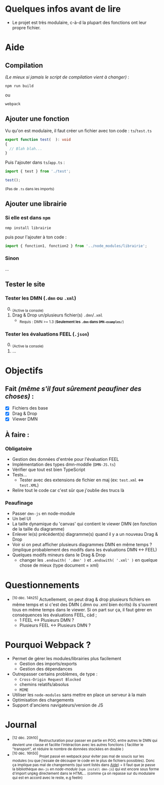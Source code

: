 # Quelques infos avant de lire
- Le projet est très modulaire, c-à-d la plupart des fonctions ont leur propre fichier.



# Aide

## Compilation
*(Le mieux si jamais le script de compilation vient à changer)* :
```
npm run build
```
ou
```
webpack
```

## Ajouter une fonction
Vu qu'on est modulaire, il faut créer un fichier avec ton code :
`ts`/`test.ts`
```typescript
export function test(  ): void
{
  // Blah blah...
}
```

Puis l'ajouter dans `ts`/`app.ts` :
```typescript
import { test } from './test';

test();
```
<sup>(Pas de `.ts` dans les imports)</sup>


## Ajouter une librairie

### Si elle est dans `npm`
```
nmp install librairie
```
puis pour l'ajouter à ton code :
```typescript
import { fonction1, fonction2 } from '../node_modules/librairie';
```


### Sinon
...


## Tester le site

### Tester les DMN (`.dmn` ou `.xml`)
0. <sub>(Active la console)</sub>
1. Drag & Drop un/plusieurs fichier(s) `.dmn`/`.xml`
   - <sub>Requis : DMN >= 1.3 (**Seulement les `.dmn` dans `DMN-examples/`**)</sub>

### Tester les évaluations FEEL (`.json`)
0. <sub>(Active la console)</sub>
1. ...



# Objectifs

## Fait *(même s'il faut sûrement peaufiner des choses)* :
- [x] Fichiers des base
- [x] Drag & Drop
- [x] Viewer DMN

## À faire : 
### Obligatoire
- Gestion des données d'entrée pour l'évaluation FEEL
- Implémentation des types dmn-moddle (`DMN-JS.ts`)
- Vérifier que tout est bien TypeScript
- Tests...
    - Tester avec des extensions de fichier en maj (ex: `test.xml` <=> `test.XML`)
- Relire tout le code car c'est sûr que j'oublie des trucs là
  
### Peaufinage
- Passer `dmn-js` en node-module
- Un bel UI
- La taille dynamique du 'canvas' qui contient le viewer DMN (en fonction de la taille du diagramme)
- Enlever le(s) précédent(s) diagramme(s) quand il y a un nouveau Drag & Drop
- Voir si on peut afficher plusieurs diagrammes DMN en même temps ? (implique probablement des modifs dans les évaluations DMN <-> FEEL)
- Quelques modifs mineurs dans le Drag & Drop
    - changer les `.endswith( '.dmn' )` et `.endswith( '.xml' )` en quelque chose de mieux (type document = xml)



# Questionnements
- <sup>[10 déc. 14h25]</sup> Actuellement, on peut drag & drop plusieurs fichiers en même temps et si c'est des DMN (.dmn ou .xml bien écrits) ils s'ouvrent tous en même temps dans le viewer. Si on part sur ça, il faut gérer en conséquences les évaluations FEEL, càd ;
     - 1 FEEL <-> Plusieurs DMN ?
     - Plusieurs FEEL <-> Plusieurs DMN ?



# Pourquoi Webpack ?
- Permet de gérer les modules/librairies plus facilement
    - Gestion des imports/exports
    - Gestion des dépendances
- Outrepasser certains problèmes, de type :
    - `Cross-Origin Request Blocked`
    - chemins relatifs/absolus
    - `MIME`
- Utiliser les `node-modules` sans mettre en place un serveur à la main
- Optimisation des chargements
- Support d'anciens navigateurs/version de JS



# Journal
- <sup>[12 déc. 20h10]</sup> <sub>Restructuration pour passer en partie en POO, entre autres le DMN qui devient une classe et facilite l'intéraction avec les autres fonctions ( faciliter le "transport", et réduire le nombre de données stockées en double )</sub>
- <sup>[10 déc. 16h50]</sup> <sub>Projet passé en webpack pour éviter pas mal de soucis sur les modules (vu que j'essaie de découper le code en le plus de fichiers possibles). Donc ça implique pas mal de changements (qui sont listés dans [Aide](https://github.com/Triomphh/TOO-CAI-Project/edit/main/README.md#aide)) + Il faut que je passe la bibliothèque `dmn-js` en *node-module* (`npm install dmn-js`) qui est encore sous forme d'import unpkg directement dans le HTML... (comme ça on repasse sur du modulaire qui est en accord avec le reste, e.g feelin)</sub>
